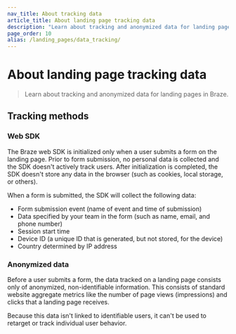 ```yaml
---
nav_title: About tracking data
article_title: About landing page tracking data
description: "Learn about tracking and anonymized data for landing pages in Braze."
page_order: 10
alias: /landing_pages/data_tracking/
---
```


# About landing page tracking data

> Learn about tracking and anonymized data for landing pages in Braze.

## Tracking methods

### Web SDK

The Braze web SDK is initialized only when a user submits a form on the landing page. Prior to form submission, no personal data is collected and the SDK doesn't actively track users. After initialization is completed, the SDK doesn't store any data in the browser (such as cookies, local storage, or others).

When a form is submitted, the SDK will collect the following data:

- Form submission event (name of event and time of submission)
- Data specified by your team in the form (such as name, email, and phone number)
- Session start time
- Device ID (a unique ID that is generated, but not stored, for the device)
- Country determined by IP address

### Anonymized data

Before a user submits a form, the data tracked on a landing page consists only of anonymized, non-identifiable information. This consists of standard website aggregate metrics like the number of page views (impressions) and clicks that a landing page receives.

Because this data isn't linked to identifiable users, it can't be used to retarget or track individual user behavior.

